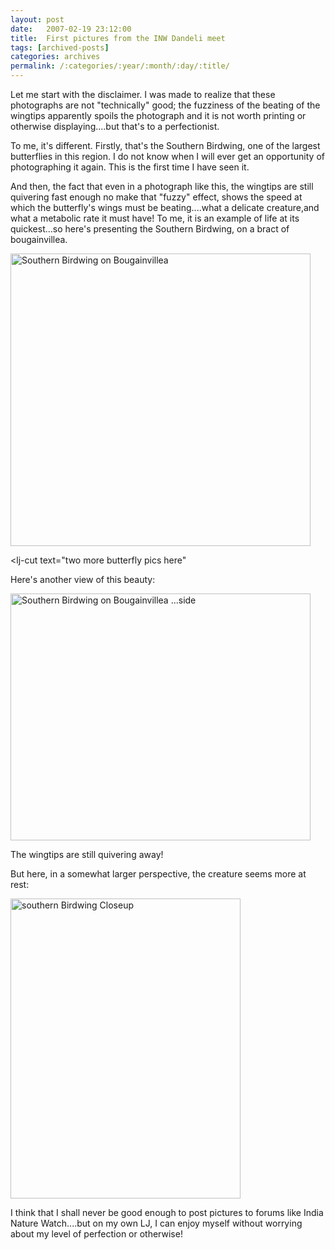 ```yaml
---
layout: post
date:	2007-02-19 23:12:00
title:  First pictures from the INW Dandeli meet
tags: [archived-posts]
categories: archives
permalink: /:categories/:year/:month/:day/:title/
---
```

Let me start with the disclaimer. I was made to realize that these photographs are not "technically" good; the fuzziness of the beating of the wingtips apparently spoils the photograph and it is not worth printing or otherwise displaying....but that's to a perfectionist.

To me, it's different. Firstly, that's the Southern Birdwing, one of the largest butterflies in this region. I do not know when I will ever get an opportunity of photographing it again. This is the first time I have seen it.

And then, the fact that even in a photograph like this, the wingtips are still quivering fast enough no make that "fuzzy" effect, shows the speed at which the butterfly's wings must be beating....what a delicate creature,and what a metabolic rate it must have! To me, it is an example of life at its quickest...so here's presenting the Southern Birdwing, on a bract of bougainvillea.


<a href="http://www.flickr.com/photos/96476944@N00/395551819/" title="Photo Sharing"><img src="http://farm1.static.flickr.com/168/395551819_ddd467026d.jpg" width="480" height="468" alt="Southern Birdwing on Bougainvillea" /></a>


<lj-cut text="two more butterfly pics here"



Here's another view of this beauty:



<a href="http://www.flickr.com/photos/96476944@N00/395552117/" title="Photo Sharing"><img src="http://farm1.static.flickr.com/182/395552117_a792924b1d.jpg" width="480" height="395" alt="Southern Birdwing on Bougainvillea ...side" /></a>

The wingtips are still quivering away!

But here, in a somewhat larger perspective, the creature seems more at rest:


<a href="http://www.flickr.com/photos/96476944@N00/396176550/" title="Photo Sharing"><img src="http://farm1.static.flickr.com/129/396176550_2a10e481d1.jpg" width="368" height="480" alt="southern Birdwing Closeup" /></a>


</lj-cut>


I think that I shall never be good enough to post pictures to forums like India Nature Watch....but on my own LJ, I can enjoy myself without worrying about my level of perfection or otherwise!
